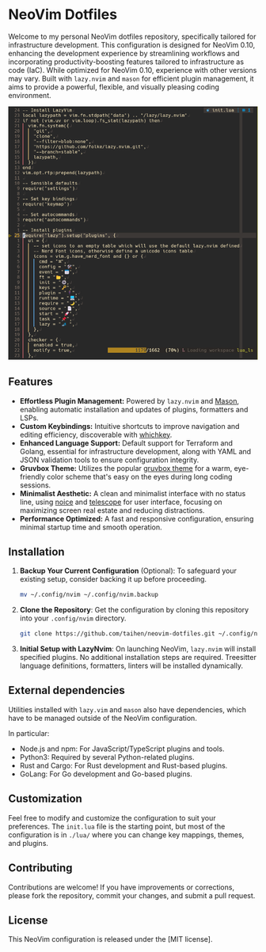 # NeoVim Dotfiles

Welcome to my personal NeoVim dotfiles repository, specifically tailored for infrastructure development. This configuration is designed for NeoVim 0.10, enhancing the development experience by streamlining workflows and incorporating productivity-boosting features tailored to infrastructure as code (IaC). While optimized for NeoVim 0.10, experience with other versions may vary. Built with `lazy.nvim` and `mason` for efficient plugin management, it aims to provide a powerful, flexible, and visually pleasing coding environment.

![Screenshot](./docs/screenshot.png)

## Features

- **Effortless Plugin Management:** Powered by `lazy.nvim` and [Mason](https://github.com/williamboman/mason.nvim), enabling automatic installation and updates of plugins, formatters and LSPs.
- **Custom Keybindings:** Intuitive shortcuts to improve navigation and editing efficiency, discoverable with [whichkey](https://github.com/folke/which-key.nvim).
- **Enhanced Language Support:** Default support for Terraform and Golang, essential for infrastructure development, along with YAML and JSON validation tools to ensure configuration integrity.
- **Gruvbox Theme:** Utilizes the popular [gruvbox theme](https://github.com/morhetz/gruvbox) for a warm, eye-friendly color scheme that's easy on the eyes during long coding sessions.
- **Minimalist Aesthetic:** A clean and minimalist interface with no status line, using [noice](https://github.com/folke/noice.nvim) and [telescope](https://github.com/nvim-telescope/telescope.nvim) for user interface, focusing on maximizing screen real estate and reducing distractions.
- **Performance Optimized:** A fast and responsive configuration, ensuring minimal startup time and smooth operation.

## Installation

1. **Backup Your Current Configuration** (Optional): To safeguard your existing setup, consider backing it up before proceeding.

    ```bash
    mv ~/.config/nvim ~/.config/nvim.backup
    ```

2. **Clone the Repository**: Get the configuration by cloning this repository into your `.config/nvim` directory.

    ```bash
    git clone https://github.com/taihen/neovim-dotfiles.git ~/.config/nvim
    ```

3. **Initial Setup with LazyNvim**: On launching NeoVim, `lazy.nvim` will install specified plugins. No additional installation steps are required. Treesitter language definitions, formatters, linters will be installed dynamically.

## External dependencies

Utilities installed with `lazy.vim` and `mason` also have dependencies, which
have to be managed outside of the NeoVim configuration. 

In particular:
- Node.js and npm: For JavaScript/TypeScript plugins and tools.
- Python3: Required by several Python-related plugins.
- Rust and Cargo: For Rust development and Rust-based plugins.
- GoLang: For Go development and Go-based plugins.

## Customization

Feel free to modify and customize the configuration to suit your preferences. The `init.lua` file is the starting point, but most of the configuration is in `./lua/` where you can change key mappings, themes, and plugins.

## Contributing

Contributions are welcome! If you have improvements or corrections, please fork the repository, commit your changes, and submit a pull request.

## License

This NeoVim configuration is released under the [MIT license].
